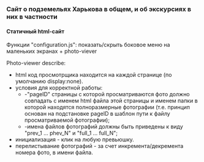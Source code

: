 <h3>Сайт о подземельях Харькова в общем, и об экскурсиях в них в частности</h3>

<h4> Статичный html-сайт </h4>

<p>Функции "configuration.js": показать/скрыть боковое меню на маленьких экранах + photo-viever</p>

<p> Photo-viewer describe: </p>
<ul>
   <li>html код просмотрщика находится на каждой странице (по умолчанию display:none).</li>
   <li>условия для корректной работы:
      <ul>
         <li> -"pageID" страницы с которой просматриваются фото должно совпадать с именем html файла этой страницы и именем папки в которой находятся полноразмерные фотографии (т.е. принцип основан на подстановке pageID в шаблон пути к файлу просматриваемой фотографии); </li>
         <li> -имена файлов фотографий должны быть приведены к виду "prev_1 ... phev_N" и "full_1 ... full_N"; </li>
      </ul>
   </li>
   <li>инициализация - клик на любую превьюшку.</li>
   <li>перелистывание фотографий - за счет инкремента/декремента номера фото, в имени файла.</li>
</ul>
